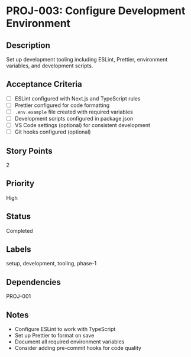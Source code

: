 # PROJ-003: Configure Development Environment

## Description

Set up development tooling including ESLint, Prettier, environment variables, and development scripts.

## Acceptance Criteria

- [ ] ESLint configured with Next.js and TypeScript rules
- [ ] Prettier configured for code formatting
- [ ] `.env.example` file created with required variables
- [ ] Development scripts configured in package.json
- [ ] VS Code settings (optional) for consistent development
- [ ] Git hooks configured (optional)

## Story Points

2

## Priority

High

## Status

Completed

## Labels

setup, development, tooling, phase-1

## Dependencies

PROJ-001

## Notes

- Configure ESLint to work with TypeScript
- Set up Prettier to format on save
- Document all required environment variables
- Consider adding pre-commit hooks for code quality
